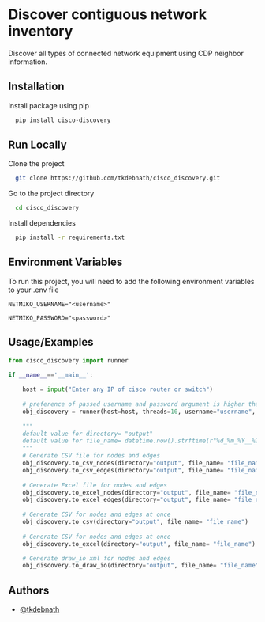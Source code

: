 
# Discover contiguous network inventory

Discover all types of connected network equipment using CDP neighbor information.

## Installation

Install package using pip

```bash
  pip install cisco-discovery
```
## Run Locally

Clone the project

```bash
  git clone https://github.com/tkdebnath/cisco_discovery.git
```

Go to the project directory

```bash
  cd cisco_discovery
```

Install dependencies

```bash
  pip install -r requirements.txt
```


## Environment Variables

To run this project, you will need to add the following environment variables to your .env file

`NETMIKO_USERNAME="<username>"`

`NETMIKO_PASSWORD="<password>"`


## Usage/Examples

```python
from cisco_discovery import runner

if __name__=='__main__':
    
    host = input("Enter any IP of cisco router or switch")
    
    # preference of passed username and password argument is higher than env variable
    obj_discovery = runner(host=host, threads=10, username="username", password="password", env=".env")
    
    """
    default value for directory= "output" 
    default value for file_name= datetime.now().strftime(r"%d_%m_%Y__%I-%M_%p")
    """
    # Generate CSV file for nodes and edges
    obj_discovery.to_csv_nodes(directory="output", file_name= "file_name")
    obj_discovery.to_csv_edges(directory="output", file_name= "file_name")
    
    # Generate Excel file for nodes and edges
    obj_discovery.to_excel_nodes(directory="output", file_name= "file_name")
    obj_discovery.to_excel_edges(directory="output", file_name= "file_name")
    
    # Generate CSV for nodes and edges at once
    obj_discovery.to_csv(directory="output", file_name= "file_name")
    
    # Generate CSV for nodes and edges at once
    obj_discovery.to_excel(directory="output", file_name= "file_name")

    # Generate draw_io xml for nodes and edges
    obj_discovery.to_draw_io(directory="output", file_name= "file_name")
```


## Authors

- [@tkdebnath](https://github.com/tkdebnath/)
